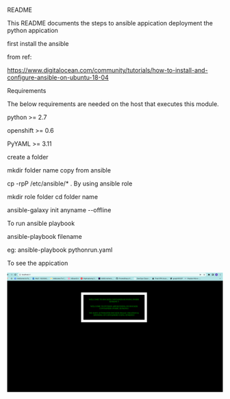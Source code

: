 README

This README documents the steps to ansible appication deployment the  python appication


first install the ansible

from ref:

https://www.digitalocean.com/community/tutorials/how-to-install-and-configure-ansible-on-ubuntu-18-04

Requirements



The below requirements are needed on the host that executes this module.

   python >= 2.7

   openshift >= 0.6

   PyYAML >= 3.11

create a folder

   mkdir folder name
copy from ansible

   cp -rpP /etc/ansible/* .
By using ansible role

mkdir role folder
   cd folder name

   ansible-galaxy init anyname --offline


To run ansible playbook

   ansible-playbook filename

   eg: ansible-playbook pythonrun.yaml



To see the appication 

![parameter](screenshots/output.png)